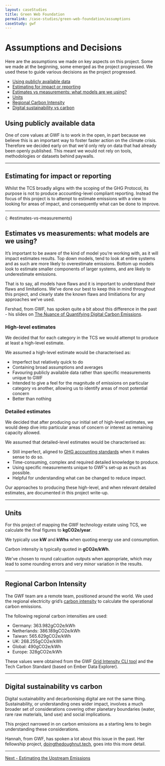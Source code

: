 ```yaml
---
layout: caseStudies
title: Green Web Foundation
permalink: /case-studies/green-web-foundation/assumptions
caseStudy: gwf
---
```


# Assumptions and Decisions

Here are the assumptions we made on key aspects on this project. Some we made at the beginning, some emerged as the project progressed. We used these to guide various decisions as the project progressed.

- [Using publicly available data](#using-publicly-available-data)
- [Estimating for impact or reporting](#estimating-for-impact-or-reporting)
- [Estimates vs measurements: what models are we using?](#estimates-vs-measurements)
- [Units](#units)
- [Regional Carbon Intensity](#regional-carbon-intensity)
- [Digital sustainability vs carbon](#digital-sustainability-vs-carbon)

## Using publicly available data

One of core values at GWF is to work in the open, in part because we believe this is an important way to foster faster action on the climate crisis. Therefore we decided early on that we'd only rely on data that had already been openly published. This meant we would not rely on tools, methodologies or datasets behind paywalls. 

---

## Estimating for impact or reporting

Whilst the TCS broadly aligns with the scoping of the GHG Protocol, its purpose is not to produce accounting-level compliant reporting. Instead the focus of this project is to attempt to estimate emissions with a view to looking for areas of impact, and consequently what can be done to improve.

---

{: #estimates-vs-measurements}
## Estimates vs measurements: what models are we using?

It’s important to be aware of the kind of model you’re working with, as it will impact estimates results. Top down models, tend to look at entire systems and as such are more likely to overestimate emissions. Bottom up models look to estimate smaller components of larger systems, and are likely to underestimate emissions. 

That is to say, all models have flaws and it is important to understand their flaws and limitations. We've done our best to keep this in mind throughout this project, and clearly state the known flaws and limitiations for any approaches we've used.

Fershad, from GWF, has spoken quite a bit about this difference in the past - his slides on [The Nuance of Quantifying Digital Carbon Emissions](https://www.thegreenwebfoundation.org/news/speaking-about-green-it-in-asia-green-io-conference-singapore-and-more/).


### High-level estimates

We decided that for each category in the TCS we would attempt to produce at least a high-level estimate.

We assumed a high-level estimate would be characterised as:

- Imperfect but relatively quick to do
- Containing broad assumptions and averages
- Favouring publicly available data rather than specific measurements unique to GWF
- Intended to give a feel for the magnitude of emissions on particular category vs another, allowing us to identify areas of most potential concern
- Better than nothing

### Detailed estimates

We decided that after producing our initial set of high-level estimates, we would deep dive into particular areas of concern or interest as remaining capacity allowed.

We assumed that detailed-level estimates would be characterised as:

- Still imperfect, aligned to [GHG accounting standards](https://ghgprotocol.org/sites/default/files/standards/Scope3_Calculation_Guidance_0.pdf) when it makes sense to do so.
- Time-consuming, complex and required detailed knowledge to produce.
- Using specific measurements unique to GWF's set-up as much as possible.
- Helpful for understanding what can be changed to reduce impact.

Our approaches to producing these high-level, and when relevant detailed estimates, are documented in this project write-up.

---

## Units

For this project of mapping the GWF technology estate using TCS, we calculate the final figures to **kgCO2e/year**. 

We typically use **kW** and **kWhs** when quoting energy use and consumption. 

Carbon intensity is typically quoted in **gCO2e/kWh**.

We've chosen to round calcuation outputs when appropriate, which may lead to some rounding errors and very minor variation in the results.

---

## Regional Carbon Intensity

The GWF team are a remote team, positioned around the world. We used the regional electricity grid’s [carbon intensity](/resources/glossary#carbon-intensity) to calculate the operational carbon emissions. 

The following regional carbon intensities are used:
- Germany: 363.982gCO2e/kWh
- Netherlands: 386.189gCO2e/kWh
- Taiwan: 565.629gCO2e/kWh
- UK: 268.255gCO2e/kWh
- Global: 490gCO2e/kWh
- Europe: 328gCO2e/kWh

These values were obtained from the GWF [Grid Intensity CLI tool](https://developers.thegreenwebfoundation.org/grid-intensity-cli/overview/) and the Tech Carbon Standard (based on Ember Data Explorer).

---

## Digital sustainability vs carbon

Digital sustainability and decarbonising digital are not the same thing. Sustainability, or understanding ones wider impact, involves a much broader set of considerations covering other planetary boundaries (water, rare raw materials, land use) and social implications. 

This project narrowed in on carbon emissions as a starting lens to begin understanding these considerations.

Hannah, from GWF, has spoken a lot about this issue in the past. Her fellowship project, [doingthedoughnut.tech](https://doingthedoughnut.tech/), goes into this more detail.

---
[Next - Estimating the Upstream Emissions](/case-studies/green-web-foundation/upstream)